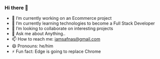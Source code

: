 ### Hi there 👋

- 🔭 I’m currently working on an Ecommerce project
- 🌱 I’m currently learning technologies to become a Full Stack Developer
- 👯 I’m looking to collaborate on interesting projects
- 💬 Ask me about Anything..
- 📫 How to reach me: iamsafnas@gmail.com
- 😄 Pronouns: he/him
- ⚡ Fun fact: Edge is going to replace Chrome

<!--
**SafNaaz/SafNaaz** is a ✨ _special_ ✨ repository because its `README.md` (this file) appears on your GitHub profile.

Here are some ideas to get you started:

- 🔭 I’m currently working on an Ecommerce project
- 🌱 I’m currently learning React and Django, also brushing up javaScript and Python
- 👯 I’m looking to collaborate on interesting projects
- 🤔 I’m looking for help with 
- 💬 Ask me about Anything..
- 📫 How to reach me: iamsafnas@gmail.com
- 😄 Pronouns: he/him
- ⚡ Fun fact: Edge is going to replace Chrome
-->
